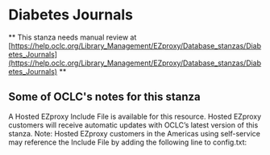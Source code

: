 # Diabetes Journals
** This stanza needs manual review at [https://help.oclc.org/Library_Management/EZproxy/Database_stanzas/Diabetes_Journals](https://help.oclc.org/Library_Management/EZproxy/Database_stanzas/Diabetes_Journals) **

## Some of OCLC's notes for this stanza

A Hosted EZproxy Include File is available for this resource. Hosted EZproxy customers will receive automatic updates with OCLC&rsquo;s latest version of this stanza. Note: Hosted EZproxy customers in the Americas using self-service may reference the Include File by adding the following line to config.txt:

&nbsp;

&nbsp;
